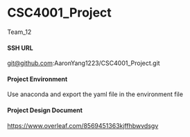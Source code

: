 # CSC4001_Project

Team_12

#### SSH URL

git@github.com:AaronYang1223/CSC4001_Project.git

#### Project Environment

Use anaconda and export the yaml file in the environment file

#### Project Design Document

https://www.overleaf.com/8569451363kjffhbwvdsgv





